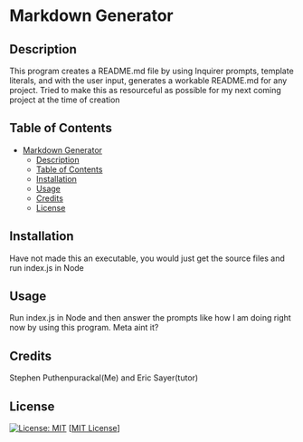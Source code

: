 
  
  # Markdown Generator



## Description

This program creates a README.md file by using Inquirer prompts, template literals, and with the user input, generates a workable README.md for any project. Tried to make this as resourceful as possible for my next coming project at the time of creation

## Table of Contents

- [Markdown Generator](#markdown-generator)
  - [Description](#description)
  - [Table of Contents](#table-of-contents)
  - [Installation](#installation)
  - [Usage](#usage)
  - [Credits](#credits)
  - [License](#license)




## Installation

Have not made this an executable, you would just get the source files and run index.js in Node

## Usage

Run index.js in Node and then answer the prompts like how I am doing right now by using this program. Meta aint it?

## Credits

Stephen Puthenpurackal(Me) and Eric Sayer(tutor)

## License

[![License: MIT](https://img.shields.io/badge/License-MIT-yellow.svg)](https://opensource.org/licenses/MIT)
[[MIT License](https://opensource.org/licenses/MIT)]
